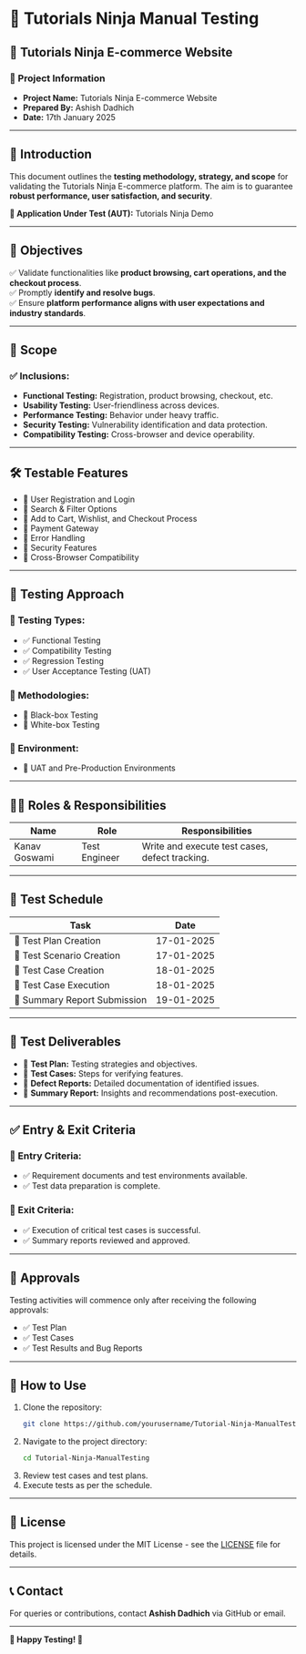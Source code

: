 # 📌 Tutorials Ninja Manual Testing

## 🛒 Tutorials Ninja E-commerce Website

### 📌 Project Information
- **Project Name:** Tutorials Ninja E-commerce Website  
- **Prepared By:** Ashish Dadhich
- **Date:** 17th January 2025  

---

## 📝 Introduction
This document outlines the **testing methodology, strategy, and scope** for validating the Tutorials Ninja E-commerce platform. The aim is to guarantee **robust performance, user satisfaction, and security**.

**🔹 Application Under Test (AUT):** Tutorials Ninja Demo  

---

## 🎯 Objectives
✅ Validate functionalities like **product browsing, cart operations, and the checkout process**.  
✅ Promptly **identify and resolve bugs**.  
✅ Ensure **platform performance aligns with user expectations and industry standards**.  

---

## 📌 Scope
### **✅ Inclusions:**
- **Functional Testing:** Registration, product browsing, checkout, etc.
- **Usability Testing:** User-friendliness across devices.
- **Performance Testing:** Behavior under heavy traffic.
- **Security Testing:** Vulnerability identification and data protection.
- **Compatibility Testing:** Cross-browser and device operability.

---

## 🛠 Testable Features
- 🔹 User Registration and Login
- 🔹 Search & Filter Options
- 🔹 Add to Cart, Wishlist, and Checkout Process
- 🔹 Payment Gateway
- 🔹 Error Handling
- 🔹 Security Features
- 🔹 Cross-Browser Compatibility

---

## 🔬 Testing Approach
### **📌 Testing Types:**
- ✅ Functional Testing
- ✅ Compatibility Testing
- ✅ Regression Testing
- ✅ User Acceptance Testing (UAT)

### **📌 Methodologies:**
- 🔹 Black-box Testing
- 🔹 White-box Testing

### **📌 Environment:**
- 🔹 UAT and Pre-Production Environments

---

## 👨‍💻 Roles & Responsibilities
| Name           | Role         | Responsibilities                          |
|--------------|-------------|-------------------------------------------|
| Kanav Goswami | Test Engineer | Write and execute test cases, defect tracking. |

---

## 📅 Test Schedule
| Task                        | Date          |
|----------------------------|--------------|
| 📌 Test Plan Creation         | 17-01-2025   |
| 📌 Test Scenario Creation     | 17-01-2025   |
| 📌 Test Case Creation        | 18-01-2025   |
| 📌 Test Case Execution       | 18-01-2025   |
| 📌 Summary Report Submission | 19-01-2025   |

---

## 📂 Test Deliverables
- 📝 **Test Plan:** Testing strategies and objectives.
- 📝 **Test Cases:** Steps for verifying features.
- 📝 **Defect Reports:** Detailed documentation of identified issues.
- 📝 **Summary Report:** Insights and recommendations post-execution.

---

## ✅ Entry & Exit Criteria
### **📌 Entry Criteria:**
- ✅ Requirement documents and test environments available.
- ✅ Test data preparation is complete.

### **📌 Exit Criteria:**
- ✅ Execution of critical test cases is successful.
- ✅ Summary reports reviewed and approved.

---

## 🔖 Approvals
Testing activities will commence only after receiving the following approvals:
- ✅ Test Plan
- ✅ Test Cases
- ✅ Test Results and Bug Reports

---

## 🚀 How to Use
1. Clone the repository:
   ```sh
   git clone https://github.com/yourusername/Tutorial-Ninja-ManualTesting.git
   ```
2. Navigate to the project directory:
   ```sh
   cd Tutorial-Ninja-ManualTesting
   ```
3. Review test cases and test plans.
4. Execute tests as per the schedule.

---

## 📌 License
This project is licensed under the MIT License - see the [LICENSE](LICENSE) file for details.

---

## 📞 Contact
For queries or contributions, contact **Ashish Dadhich** via GitHub or email.

---

**📢 Happy Testing! 🚀**

